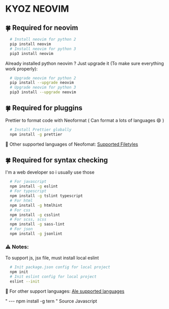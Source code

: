 # KYOZ NEOVIM

## :four_leaf_clover: Required for neovim

```sh
  # Install neovim for python 2
  pip install neovim
  # Install neovim for python 3
  pip3 install neovim
```
Already installed python neovim ? Just upgrade it (To make sure everything work properly):

```sh
  # Upgrade neovim for python 2
  pip install --upgrade neovim
  # Upgrade neovim for python 3
  pip3 install --upgrade neovim
```
## :four_leaf_clover: Required for pluggins

Prettier to format code with Neoformat ( Can format a lots of languages :smile: )

```sh
  # Install Prettier globally
  npm install -g prettier
```
:rocket: Other supported languages of Neofomat: [Supported Filetyles](https://github.com/sbdchd/neoformat#supported-filetypes)

## :four_leaf_clover: Required for syntax checking

I'm a web developer so i usually use those

```sh
  # For javascript
  npm install -g eslint
  # For typescript
  npm install -g tslint typescript
  # For html
  npm install -g htmlhint
  # For css
  npm install -g csslint
  # For scss, scss
  npm install -g sass-lint
  # For json
  npm install -g jsonlint
```

### :warning: **Notes:**
To support js, jsx file, must install local eslint

```sh
  # Init package.json config for local project
  npm init 
  # Init eslint config for local project
  eslint --init
```

:rocket: For other support languages: [Ale supported languages](https://github.com/w0rp/ale#1-supported-languages-and-tools)



" --- npm install -g tern " Source Javascript
